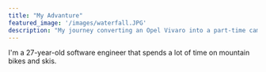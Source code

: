 ```yaml
---
title: "My Advanture"
featured_image: '/images/waterfall.JPG'
description: "My journey converting an Opel Vivaro into a part-time camper(on a budget) and exploring Norway."
---
```

I'm a 27-year-old software engineer that spends a lot of time on mountain bikes and skis. 